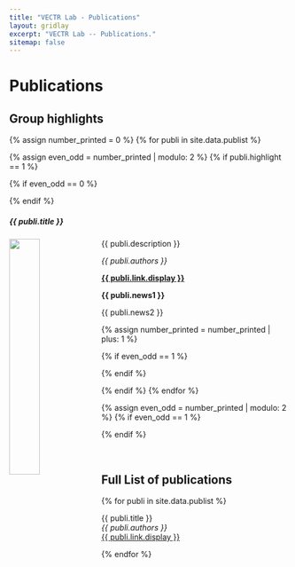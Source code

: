 ```yaml
---
title: "VECTR Lab - Publications"
layout: gridlay
excerpt: "VECTR Lab -- Publications."
sitemap: false
---
```



# Publications

## Group highlights

<!-- (For a full list of publications and patents see [below](#full-list-of-publications) or go to [Google Scholar](https://scholar.google.ch/citations?user=TqxYWZsAAAAJ), [ResearcherID](https://www.researcherid.com/rid/D-7763-2012)) -->

{% assign number_printed = 0 %}
{% for publi in site.data.publist %}

{% assign even_odd = number_printed | modulo: 2 %}
{% if publi.highlight == 1 %}

{% if even_odd == 0 %}
<div class="row">
{% endif %}

<div markdown="0" class="col-sm-6 clearfix">
  <div class="card bg-panel-bg">
    <div class="card-body">
      <h5 class="card-title">{{ publi.title }}</h5>
      <img src="/images/{{ publi.image }}" class="img-fluid" width="33%" style="float: left" />
      <p class="card-text">
        <p markdown="1">{{ publi.description }}</p>
        <p><em>{{ publi.authors }}</em></p>
        <p><strong><a href="{{ publi.link.url }}">{{ publi.link.display }}</a></strong></p>
        <p class="text-danger"><strong> {{ publi.news1 }}</strong></p>
        <p markdown="1"> {{ publi.news2 }}</p>
      </p>
    </div>
  </div>
</div>

{% assign number_printed = number_printed | plus: 1 %}

{% if even_odd == 1 %}
</div>
{% endif %}

{% endif %}
{% endfor %}

{% assign even_odd = number_printed | modulo: 2 %}
{% if even_odd == 1 %}
</div>
{% endif %}

<p> &nbsp; </p>


<!-- ## Patents
<em>Milan P Allan, S Gröblacher, RA Norte, M Leeuwenhoek</em><br />Novel atomic force microscopy probes with phononic crystals<br /> PCT/NL20-20/050797 (2020)

<em>Milan P Allan</em><br /> Methods of manufacturing superconductor and phononic elements <br /> <a href="https://patents.google.com/patent/US10439125B2/en?inventor=Milan+ALLAN&oq=inventor:(Milan+ALLAN)">US10439125B2 (2016)</a> -->

## Full List of publications

{% for publi in site.data.publist %}

  {{ publi.title }} <br />
  <em>{{ publi.authors }} </em><br /><a href="{{ publi.link.url }}">{{ publi.link.display }}</a>

{% endfor %}

